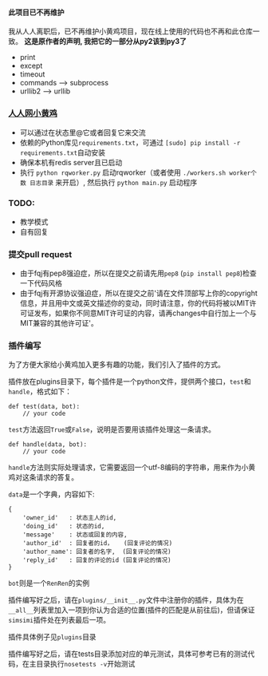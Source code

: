 #### 此项目已不再维护

我从人人离职后，已不再维护小黄鸡项目，现在线上使用的代码也不再和此仓库一致。
**这是原作者的声明, 我把它的一部分从py2该到py3了**
- print
- except
- timeout
- commands --> subprocess
- urllib2 --> urllib



### [人人网小黄鸡](http://www.renren.com/601621937)

* 可以通过在状态里@它或者回复它来交流
* 依赖的Python库见`requirements.txt`，可通过 `[sudo] pip install -r requirements.txt`自动安装
* 确保本机有redis server且已启动
* 执行 `python rqworker.py` 启动rqworker（或者使用 `./workers.sh worker个数 日志目录`  来开启）, 然后执行 `python main.py` 启动程序

### TODO:

* 教学模式
* 自有回复

### 提交pull request

* 由于fqj有pep8强迫症，所以在提交之前请先用`pep8` (`pip install pep8`)检查一下代码风格
* 由于fqj有开源协议强迫症，所以在提交之前'请在文件顶部写上你的copyright信息，并且用中文或英文描述你的变动，同时请注意，你的代码将被以MIT许可证发布，如果你不同意MIT许可证的内容，请再changes中自行加上一个与MIT兼容的其他许可证'。

### 插件编写

为了方便大家给小黄鸡加入更多有趣的功能，我们引入了插件的方式。

插件放在plugins目录下，每个插件是一个python文件，提供两个接口，`test`和`handle`，格式如下：

    def test(data, bot):
        // your code

`test`方法返回`True`或`False`，说明是否要用该插件处理这一条请求。

    def handle(data, bot):
        // your code

`handle`方法则实际处理请求，它需要返回一个utf-8编码的字符串，用来作为小黄鸡对这条请求的答复。

`data`是一个字典，内容如下:

    {
        'owner_id'   : 状态主人的id,
        'doing_id'   : 状态的id,
        'message'    : 状态或回复的内容,
        'author_id'  : 回复者的id，   (回复评论的情况)
        'author_name': 回复者的名字,  (回复评论的情况)
        'reply_id'   : 回复的评论的id (回复评论的情况)
    }

`bot`则是一个`RenRen`的实例

插件编写好之后，请在`plugins/__init__.py`文件中注册你的插件，具体为在`__all__`列表里加入一项到你认为合适的位置(插件的匹配是从前往后)，但请保证`simsimi`插件处在列表最后一项。

插件具体例子见`plugins`目录

插件编写好之后，请在tests目录添加对应的单元测试，具体可参考已有的测试代码，在主目录执行`nosetests -v`开始测试
